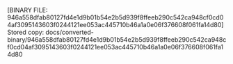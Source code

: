 [BINARY FILE: 946a558dfab80127fd4e1d9b01b54e2b5d939f8ffeeb290c542ca948cf0cd04af3095143603f0244121ee053ac445710b46a1a0e06f376608f061fa14d80]
Stored copy: docs/converted-binary/946a558dfab80127fd4e1d9b01b54e2b5d939f8ffeeb290c542ca948cf0cd04af3095143603f0244121ee053ac445710b46a1a0e06f376608f061fa14d80
